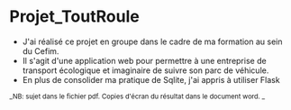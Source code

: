 # Projet_ToutRoule

- J'ai réalisé ce projet en groupe dans le cadre de ma formation au sein du Cefim.
- Il s'agit d'une application web pour permettre à une entreprise de transport écologique et imaginaire de suivre son parc de véhicule.
- En plus de consolider ma pratique de Sqlite, j'ai appris à utiliser Flask


<sup>_NB: sujet dans le fichier pdf. Copies d'écran du résultat dans le document word. _</sup>
